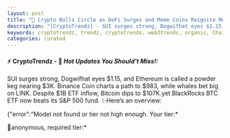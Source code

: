 ```yaml
---
layout: post
title: "🌅 Crypto Bulls Circle as DeFi Surges and Meme Coins Reignite Momentum"
description: "[CryptoTrendz] - SUI surges strong, Dogwifhat eyes $1.15, and Ethereum is called a powder keg nearing $3K. Binance Coin charts a path to $983, while whales bet big on LINK. Despite $1B ETF inflow, Bitcoin dips to $107K.yet BlackRocks BTC ETF now beats its S&P 500 fund."
keywords: cryptotrendz, trendz, cryptotrends, web3trends, organic, Chainlink, Crypto, Dogecoin, Assets, Token, Bitcoin, Analyst, Investors, ETH, Network, BTC
categories: curated
---
```


#### ⚡ CryptoTrendz - 📌 *Hot Updates You Should't Miss!:*

SUI surges strong, Dogwifhat eyes $1.15, and Ethereum is called a powder keg nearing $3K. Binance Coin charts a path to $983, while whales bet big on LINK. Despite $1B ETF inflow, Bitcoin dips to $107K.yet BlackRocks BTC ETF now beats its S&P 500 fund. ✨Here’s an overview:


{"error":"Model not found or tier not high enough. Your tier:*  

🔹anonymous, required tier:*  

